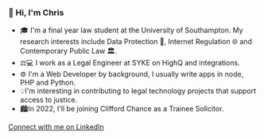 ### 👋 Hi, I'm Chris
- 🎓 I'm a final year law student at the University of Southampton. My research interests include Data Protection 💾, Internet Regulation 🌐 and Contemporary Public Law 🏛.
- ⚖️💻 I work as a Legal Engineer at SYKE on HighQ and integrations.
- ⚙️ I'm a Web Developer by background, I usually write apps in node, PHP and Python.
- 💡I'm interesting in contributing to legal technology projects that support access to justice.
- 🏙In 2022, I'll be joining Clifford Chance as a Trainee Solicitor.

[Connect with me on LinkedIn](https://www.linkedin.com/in/christopher-ireland/)
